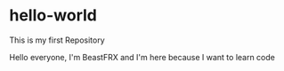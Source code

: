 # hello-world
This is my first Repository 

Hello everyone,
I'm BeastFRX and I'm here because I want to learn code 
